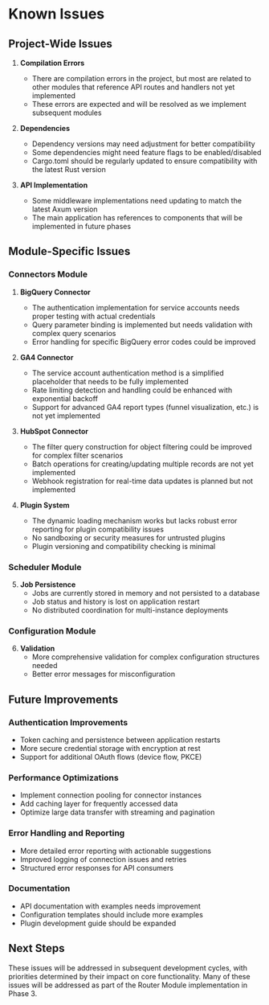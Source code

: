 # Known Issues

## Project-Wide Issues

1. **Compilation Errors**
   - There are compilation errors in the project, but most are related to other modules that reference API routes and handlers not yet implemented
   - These errors are expected and will be resolved as we implement subsequent modules

2. **Dependencies**
   - Dependency versions may need adjustment for better compatibility
   - Some dependencies might need feature flags to be enabled/disabled
   - Cargo.toml should be regularly updated to ensure compatibility with the latest Rust version

3. **API Implementation**
   - Some middleware implementations need updating to match the latest Axum version
   - The main application has references to components that will be implemented in future phases

## Module-Specific Issues

### Connectors Module

1. **BigQuery Connector**
   - The authentication implementation for service accounts needs proper testing with actual credentials
   - Query parameter binding is implemented but needs validation with complex query scenarios
   - Error handling for specific BigQuery error codes could be improved

2. **GA4 Connector**
   - The service account authentication method is a simplified placeholder that needs to be fully implemented
   - Rate limiting detection and handling could be enhanced with exponential backoff
   - Support for advanced GA4 report types (funnel visualization, etc.) is not yet implemented

3. **HubSpot Connector**
   - The filter query construction for object filtering could be improved for complex filter scenarios
   - Batch operations for creating/updating multiple records are not yet implemented
   - Webhook registration for real-time data updates is planned but not implemented

4. **Plugin System**
   - The dynamic loading mechanism works but lacks robust error reporting for plugin compatibility issues
   - No sandboxing or security measures for untrusted plugins
   - Plugin versioning and compatibility checking is minimal

### Scheduler Module

5. **Job Persistence**
   - Jobs are currently stored in memory and not persisted to a database
   - Job status and history is lost on application restart
   - No distributed coordination for multi-instance deployments

### Configuration Module

6. **Validation**
   - More comprehensive validation for complex configuration structures needed
   - Better error messages for misconfiguration

## Future Improvements

### Authentication Improvements
- Token caching and persistence between application restarts
- More secure credential storage with encryption at rest
- Support for additional OAuth flows (device flow, PKCE)

### Performance Optimizations
- Implement connection pooling for connector instances
- Add caching layer for frequently accessed data
- Optimize large data transfer with streaming and pagination

### Error Handling and Reporting
- More detailed error reporting with actionable suggestions
- Improved logging of connection issues and retries
- Structured error responses for API consumers

### Documentation
- API documentation with examples needs improvement
- Configuration templates should include more examples
- Plugin development guide should be expanded

## Next Steps

These issues will be addressed in subsequent development cycles, with priorities determined by their impact on core functionality. Many of these issues will be addressed as part of the Router Module implementation in Phase 3. 